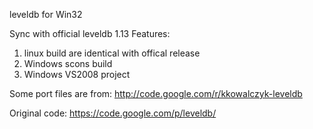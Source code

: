 leveldb for Win32


Sync with official leveldb 1.13
Features:
1. linux build are identical with offical release
2. Windows scons build
3. Windows VS2008 project


Some port files are from:
http://code.google.com/r/kkowalczyk-leveldb

Original code:
https://code.google.com/p/leveldb/
